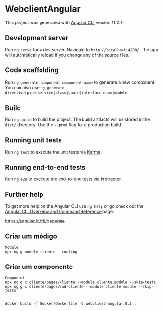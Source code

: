 # WebclientAngular

This project was generated with [Angular CLI](https://github.com/angular/angular-cli) version 11.2.9.

## Development server

Run `ng serve` for a dev server. Navigate to `http://localhost:4200/`. The app will automatically reload if you change any of the source files.

## Code scaffolding

Run `ng generate component component-name` to generate a new component. You can also use `ng generate directive|pipe|service|class|guard|interface|enum|module`.

## Build

Run `ng build` to build the project. The build artifacts will be stored in the `dist/` directory. Use the `--prod` flag for a production build.

## Running unit tests

Run `ng test` to execute the unit tests via [Karma](https://karma-runner.github.io).

## Running end-to-end tests

Run `ng e2e` to execute the end-to-end tests via [Protractor](http://www.protractortest.org/).

## Further help

To get more help on the Angular CLI use `ng help` or go check out the [Angular CLI Overview and Command Reference](https://angular.io/cli) page.

https://angular.io/cli/generate


## Criar um módigo
```
Module
npx ng g module cliente --routing

```

## Criar um componente
```
Component
npx ng g c cliente/pages/cliente --module cliente.module --skip-tests
npx ng g c cliente/pages/cad-cliente --module cliente.module --skip-tests


```


```
docker build -f Docker/Dockerfile -t webclient-angular:0.1 .
 
```
